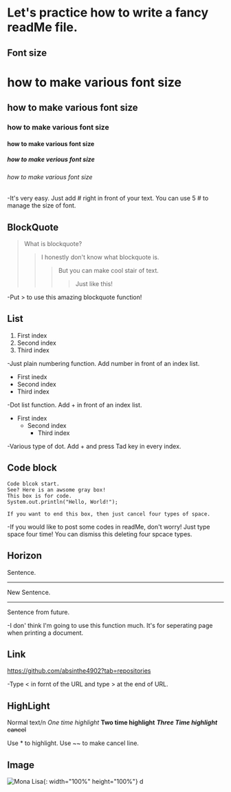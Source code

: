 Let's practice how to write a fancy readMe file.
================================================



Font size
---------
# how to make various font size
## how to make various font size
### how to make various font size
#### how to make various font size
##### how to make verious font size
###### how to make various font size

-It's very easy. Just add # right in front of your text. You can use 5 # to manage the size of font. 


BlockQuote 
----------
> What is blockquote? 
>> I honestly don't know what blockquote is. 
>>> But you can make cool stair of text. 
>>>> Just like this! 

-Put > to use this amazing blockquote function!


List
----
1. First index
2. Second index
3. Third index

-Just plain numbering function. Add number in front of an index list.

+ First inedx
+ Second index
 + Third index

-Dot list function. Add + in front of an index list.

- First index
  - Second index
    - Third index

-Various type of dot. Add + and press Tad key in every index. 



Code block
----------
    Code blcok start.
    See? Here is an awsome gray box!
    This box is for code. 
    System.out.println("Hello, World!");
    
    If you want to end this box, then just cancel four types of space. 

-If you would like to post some codes in readMe, don't worry! Just type space four time! You can dismiss this deleting four spcace types.



Horizon 
--------

Sentence. 
***
New Sentence.
***
Sentence from future. 


-I don' think I'm going to use this function much. It's for seperating page when  printing a document.



Link
----

<https://github.com/absinthe4902?tab=repositories>

-Type < in fornt of the URL and type > at the end of URL. 


HighLight
---------
Normal text/n
*One time highlight* 
**Two time highlight**
***Three Time highlight***
~~cancel~~


Use * to highlight. Use ~~ to make cancel line.


Image
-----

![Mona Lisa](https://dynaimage.cdn.cnn.com/cnn/q_auto,w_1901,c_fill,g_auto,h_1069,ar_16:9/http%3A%2F%2Fcdn.cnn.com%2Fcnnnext%2Fdam%2Fassets%2F190906133333-isleworth-mona-lisa-crop.jpg){: width="100%" height="100%"}
d
